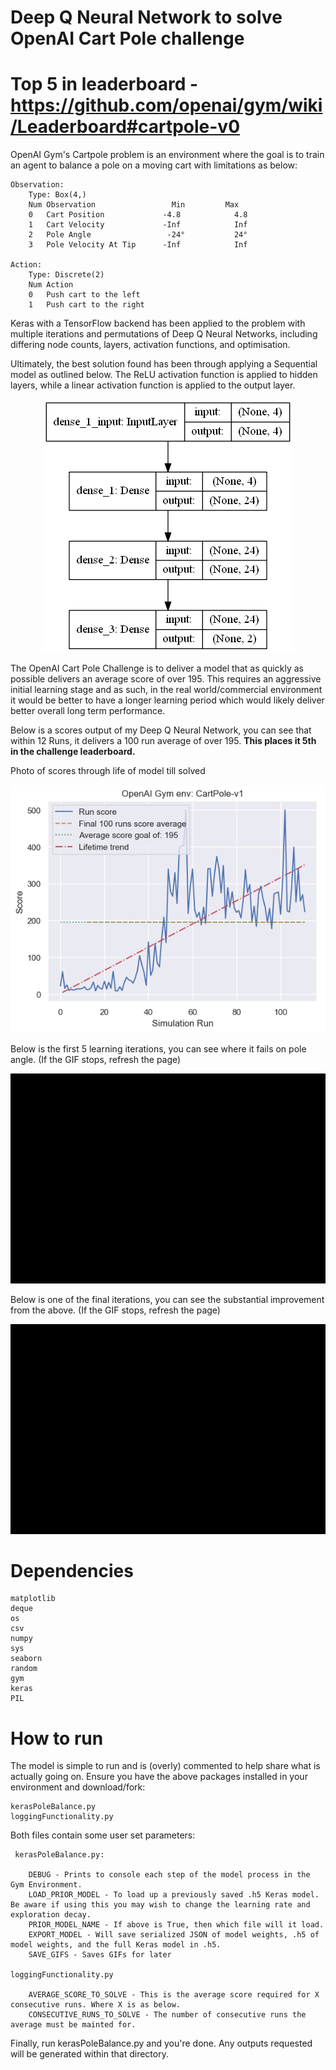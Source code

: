 # Deep Q Neural Network to solve OpenAI Cart Pole challenge

# Top 5 in leaderboard - https://github.com/openai/gym/wiki/Leaderboard#cartpole-v0

OpenAI Gym's Cartpole problem is an environment where the goal is to train an agent to balance a pole on a moving cart with limitations as below:

    Observation: 
        Type: Box(4,)
        Num	Observation                 Min         Max
        0	Cart Position             -4.8            4.8
        1	Cart Velocity             -Inf            Inf
        2	Pole Angle                 -24°           24°
        3	Pole Velocity At Tip      -Inf            Inf
        
    Action:
        Type: Discrete(2)
        Num	Action
        0	Push cart to the left
        1	Push cart to the right
        
Keras with a TensorFlow backend has been applied to the problem with multiple iterations and permutations of Deep Q Neural Networks, including differing node counts, layers, activation functions, and optimisation.

Ultimately, the best solution found has been through applying a Sequential model as outlined below. The ReLU activation function is applied to hidden layers, while a linear activation function is applied to the output layer.

<p align="center"><img src="/modelExport/modelSpec.png" /></p>

The OpenAI Cart Pole Challenge is to deliver a model that as quickly as possible delivers an average score of over 195. This requires an aggressive initial learning stage and as such, in the real world/commercial environment it would be better to have a longer learning period which would likely deliver better overall long term performance.

Below is a scores output of my Deep Q Neural Network, you can see that within 12 Runs, it delivers a 100 run average of over 195. **This places it 5th in the challenge leaderboard.**

Photo of scores through life of model till solved
<p align="center"><img src="outputs/scores.png" /></p>

Below is the first 5 learning iterations, you can see where it fails on pole angle. (If the GIF stops, refresh the page)
<p align="center"><img src="GIFs/FirstFiveIterations.gif" /></p>

Below is one of the final iterations, you can see the substantial improvement from the above. (If the GIF stops, refresh the page)
<p align="center"><img src="GIFs/RunningModelExample.gif" /></p>

# Dependencies

    matplotlib
    deque
    os
    csv
    numpy
    sys
    seaborn
    random
    gym
    keras
    PIL   

# How to run
The model is simple to run and is (overly) commented to help share what is actually going on. Ensure you have the above packages installed in your environment and download/fork:

    kerasPoleBalance.py
    loggingFunctionality.py

Both files contain some user set parameters:

     kerasPoleBalance.py:
     
        DEBUG - Prints to console each step of the model process in the Gym Environment.
        LOAD_PRIOR_MODEL - To load up a previously saved .h5 Keras model. Be aware if using this you may wish to change the learning rate and exploration decay.
        PRIOR_MODEL_NAME - If above is True, then which file will it load.
        EXPORT_MODEL - Will save serialized JSON of model weights, .h5 of model weights, and the full Keras model in .h5.
        SAVE_GIFS - Saves GIFs for later
    
    loggingFunctionality.py
    
        AVERAGE_SCORE_TO_SOLVE - This is the average score required for X consecutive runs. Where X is as below.
        CONSECUTIVE_RUNS_TO_SOLVE - The number of consecutive runs the average must be mainted for. 

Finally, run kerasPoleBalance.py and you're done. Any outputs requested will be generated within that directory.
